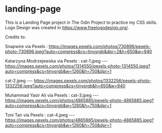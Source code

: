 # landing-page

This is a Landing Page project in The Odin Project to practice my CSS skills.
Logo Design was created in https://www.freelogodesign.org/.

Credits to:

Snapwire via Pexels : https://images.pexels.com/photos/730896/pexels-photo-730896.jpeg?auto=compress&cs=tinysrgb&dpr=2&h=650&w=940

Katarzyna Modrzejewska via Pexels :
cat-1.jpeg --- https://images.pexels.com/photos/1314550/pexels-photo-1314550.jpeg?auto=compress&cs=tinysrgb&w=1260&h=750&dpr=1

cat-2.jpeg --- https://images.pexels.com/photos/1332256/pexels-photo-1332256.jpeg?auto=compress&cs=tinysrgb&h=650&w=940

Muhammad Yasir Ali via Pexels :
cat-3.jpeg --- https://images.pexels.com/photos/4865885/pexels-photo-4865885.jpeg?auto=compress&cs=tinysrgb&w=1260&h=750&dpr=1

Toni Tan via Pexels :
cat-4.jpeg --- https://images.pexels.com/photos/4865885/pexels-photo-4865885.jpeg?auto=compress&cs=tinysrgb&w=1260&h=750&dpr=1
